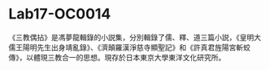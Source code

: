 # Lab17-OC0014
《三教偶拈》是馮夢龍輯錄的小説集，分別輯錄了儒、釋、道三篇小説，《皇明大儒王陽明先生出身靖亂錄》、《濟顛羅漢淨慈寺顯聖記》和《許真君旌陽宮斬蛟傳》，以體現三教合一的思想。現存於日本東京大學東洋文化研究所。
